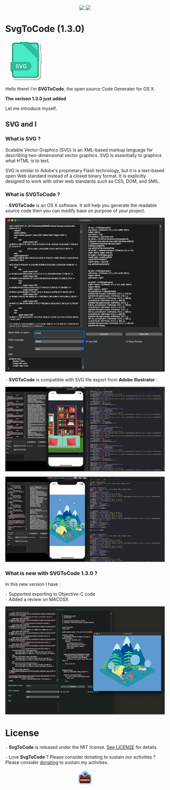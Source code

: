 <p align="center">
<a href="https://developer.apple.com/swift"><img src="https://img.shields.io/badge/language-Swift%205-f48041.svg?style=flat"></a>
<a href="https://github.com/wxxsw/Refresh/blob/master/LICENSE"><img src="http://img.shields.io/badge/license-MIT-lightgrey.svg?style=flat"></a>
</p>

# SvgToCode (1.3.0)

![SVGToCode logo](Document/icon.png)

Hello there! I’m **SVGToCode**, the open source Code Generater for OS X. 

**The verison 1.3.0 just added**

Let me introduce myself.

## SVG and I

### What is SVG ?

Scalable Vector Graphics (SVG) is an XML-based markup language for describing two-dimensional vector graphics. SVG is essentially to graphics what HTML is to text.

SVG is similar to Adobe's proprietary Flash technology, but it is a text-based open Web standard instead of a closed binary format. It is explicitly designed to work with other web standards such as CSS, DOM, and SMIL.

### What is SVGToCode ?

`-` **SVGToCode** is an OS X software. It will help you generate the readable source code then you can modify base on purpose of your project.

![SVGToCode logo](Document/p.png)


`-` **SVGToCode** is compatible with SVG file export from **Adobe Illustrator** :


![SVGToCode logo](Document/p1.png)

![SVGToCode logo](Document/p2.png)

### What is new with SVGToCode 1.3.0 ?

In this new version I have :

`-` Supported exporting to Objective-C code   
`-` Added a review on MACOSX

![SVGToCode logo](Document/1.3.0.png)

# License

`-` **SvgToCode** is released under the MIT license. [See LICENSE](LICENSE) for details.

`-` Love **SvgToCode** ? Please consider donating to sustain our activities ? Please consider [donating](https://www.paypal.me/lequang1988) to sustain my activities.
<p align="center">
<a href="https://www.paypal.me/lequang1988"><img width="50px" src="Document/donate.png"></a>
</p>

